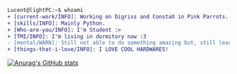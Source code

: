 ```diff
Lucent@lightPC:~$ whoami
+ [current-work/INFO]: Working on Digriss and ConstaX in Pink Parrots.
+ [skills/INFO]: Mainly Python.
+ [Who-are-you/INFO]: I'm Student :>
+ [TMI/INFO]: I'm living in dormitory now :3
- [mental/WARN]: Still not able to do something amazing but, still learning!
+ [things-that-i-love/INFO]: I LOVE COOL HARDWARES!
```

[![Anurag's GitHub stats](https://github-readme-stats.vercel.app/api?username=ttegun)](https://github.com/anuraghazra/github-readme-stats)
